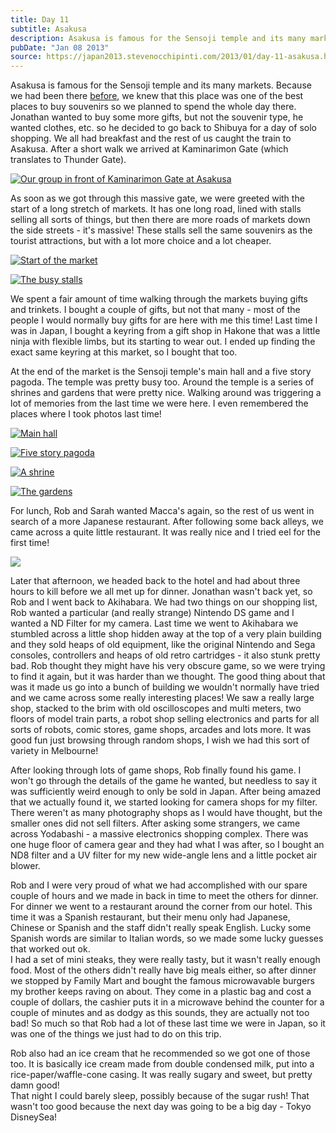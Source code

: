 ```yaml
---
title: Day 11
subtitle: Asakusa
description: Asakusa is famous for the Sensoji temple and its many markets. Because we had been there before , we knew that this place was one of the bes...
pubDate: "Jan 08 2013"
source: https://japan2013.stevenocchipinti.com/2013/01/day-11-asakusa.html
---
```


Asakusa is famous for the Sensoji temple and its many markets. Because we had been there [before](http://japan2010.stevenocchipinti.com/2009/12/day-2-asakusa.html), we knew that this place was one of the best places to buy souvenirs so we planned to spend the whole day there. Jonathan wanted to buy some more gifts, but not the souvenir type, he wanted clothes, etc. so he decided to go back to Shibuya for a day of solo shopping. We all had breakfast and the rest of us caught the train to Asakusa. After a short walk we arrived at Kaminarimon Gate (which translates to Thunder Gate).

[![Our group in front of Kaminarimon Gate at Asakusa](https://3.bp.blogspot.com/-7EJhbbvP2uE/UOww4I4tzpI/AAAAAAAAAsY/_qRlq7oibx4/s320/DSC_7068.JPG)](https://3.bp.blogspot.com/-7EJhbbvP2uE/UOww4I4tzpI/AAAAAAAAAsY/_qRlq7oibx4/s1600/DSC_7068.JPG)

As soon as we got through this massive gate, we were greeted with the start of a long stretch of markets. It has one long road, lined with stalls selling all sorts of things, but then there are more roads of markets down the side streets - it's massive! These stalls sell the same souvenirs as the tourist attractions, but with a lot more choice and a lot cheaper.

[![Start of the market](https://2.bp.blogspot.com/-OUzlI8TiIqk/UOwy85UuwHI/AAAAAAAAAs0/92RXK0R2Rkw/s320/DSC_7071.JPG)](https://2.bp.blogspot.com/-OUzlI8TiIqk/UOwy85UuwHI/AAAAAAAAAs0/92RXK0R2Rkw/s1600/DSC_7071.JPG)

[![The busy stalls](https://2.bp.blogspot.com/-Dtiw9Woyt1U/UOwzXXRzgRI/AAAAAAAAAs8/C6XiQPeAuZ0/s320/DSC_7082.JPG)](https://2.bp.blogspot.com/-Dtiw9Woyt1U/UOwzXXRzgRI/AAAAAAAAAs8/C6XiQPeAuZ0/s1600/DSC_7082.JPG)

We spent a fair amount of time walking through the markets buying gifts and trinkets. I bought a couple of gifts, but not that many - most of the people I would normally buy gifts for are here with me this time! Last time I was in Japan, I bought a keyring from a gift shop in Hakone that was a little ninja with flexible limbs, but its starting to wear out. I ended up finding the exact same keyring at this market, so I bought that too.

At the end of the market is the Sensoji temple's main hall and a five story pagoda. The temple was pretty busy too. Around the temple is a series of shrines and gardens that were pretty nice. Walking around was triggering a lot of memories from the last time we were here. I even remembered the places where I took photos last time!

[![Main hall](https://3.bp.blogspot.com/-xOh1oS-jUPs/UOw2xTnSosI/AAAAAAAAAt8/yYjuDFfqluE/s320/DSC_7101.JPG)](https://3.bp.blogspot.com/-xOh1oS-jUPs/UOw2xTnSosI/AAAAAAAAAt8/yYjuDFfqluE/s1600/DSC_7101.JPG)

[![Five story pagoda](https://1.bp.blogspot.com/-MuLm3q9O-Z8/UOw2mpPeo7I/AAAAAAAAAt0/n6oCdruQMds/s320/DSC_7096.JPG)](https://1.bp.blogspot.com/-MuLm3q9O-Z8/UOw2mpPeo7I/AAAAAAAAAt0/n6oCdruQMds/s1600/DSC_7096.JPG)

[![A shrine](https://3.bp.blogspot.com/-nsOAE8pISv0/UOw3E6bYfjI/AAAAAAAAAuM/eyp8dSjn0sk/s320/DSC_7134.JPG)](https://3.bp.blogspot.com/-nsOAE8pISv0/UOw3E6bYfjI/AAAAAAAAAuM/eyp8dSjn0sk/s1600/DSC_7134.JPG)

[![The gardens](https://4.bp.blogspot.com/-PKGDyCh-GLo/UOw24uNJeGI/AAAAAAAAAuE/ZHnRTF18GPA/s320/DSC_7116.JPG)](https://4.bp.blogspot.com/-PKGDyCh-GLo/UOw24uNJeGI/AAAAAAAAAuE/ZHnRTF18GPA/s1600/DSC_7116.JPG)

For lunch, Rob and Sarah wanted Macca's again, so the rest of us went in search of a more Japanese restaurant. After following some back alleys, we came across a quite little restaurant. It was really nice and I tried eel for the first time!

[![](https://1.bp.blogspot.com/-b4o-DfyH0hU/UOw1PLbVYpI/AAAAAAAAAtY/SxyN1y_8RyQ/s320/DSC_7189.JPG)](https://1.bp.blogspot.com/-b4o-DfyH0hU/UOw1PLbVYpI/AAAAAAAAAtY/SxyN1y_8RyQ/s1600/DSC_7189.JPG)

Later that afternoon, we headed back to the hotel and had about three hours to kill before we all met up for dinner. Jonathan wasn't back yet, so Rob and I went back to Akihabara. We had two things on our shopping list, Rob wanted a particular (and really strange) Nintendo DS game and I wanted a ND Filter for my camera. Last time we went to Akihabara we stumbled across a little shop hidden away at the top of a very plain building and they sold heaps of old equipment, like the original Nintendo and Sega consoles, controllers and heaps of old retro cartridges - it also stunk pretty bad. Rob thought they might have his very obscure game, so we were trying to find it again, but it was harder than we thought. The good thing about that was it made us go into a bunch of building we wouldn't normally have tried and we came across some really interesting places! We saw a really large shop, stacked to the brim with old oscilloscopes and multi meters, two floors of model train parts, a robot shop selling electronics and parts for all sorts of robots, comic stores, game shops, arcades and lots more. It was good fun just browsing through random shops, I wish we had this sort of variety in Melbourne!

After looking through lots of game shops, Rob finally found his game. I won't go through the details of the game he wanted, but needless to say it was sufficiently weird enough to only be sold in Japan. After being amazed that we actually found it, we started looking for camera shops for my filter. There weren't as many photography shops as I would have thought, but the smaller ones did not sell filters. After asking some strangers, we came across Yodabashi - a massive electronics shopping complex. There was one huge floor of camera gear and they had what I was after, so I bought an ND8 filter and a UV filter for my new wide-angle lens and a little pocket air blower.

Rob and I were very proud of what we had accomplished with our spare couple of hours and we made in back in time to meet the others for dinner. For dinner we went to a restaurant around the corner from our hotel. This time it was a Spanish restaurant, but their menu only had Japanese, Chinese or Spanish and the staff didn't really speak English. Lucky some Spanish words are similar to Italian words, so we made some lucky guesses that worked out ok.  
I had a set of mini steaks, they were really tasty, but it wasn't really enough food. Most of the others didn't really have big meals either, so after dinner we stopped by Family Mart and bought the famous microwavable burgers my brother keeps raving on about. They come in a plastic bag and cost a couple of dollars, the cashier puts it in a microwave behind the counter for a couple of minutes and as dodgy as this sounds, they are actually not too bad! So much so that Rob had a lot of these last time we were in Japan, so it was one of the things we just had to do on this trip.

Rob also had an ice cream that he recommended so we got one of those too. It is basically ice cream made from double condensed milk, put into a rice-paper/waffle-cone casing. It was really sugary and sweet, but pretty damn good!  
That night I could barely sleep, possibly because of the sugar rush! That wasn't too good because the next day was going to be a big day - Tokyo DisneySea!

